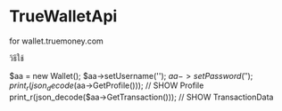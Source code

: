 # TrueWalletApi
for wallet.truemoney.com


วิธีใช้

$aa = new Wallet();
$aa->setUsername('');
$aa->setPassword('');
print_r(json_decode($aa->GetProfile())); 		// SHOW Profile
print_r(json_decode($aa->GetTransaction())); 	// SHOW TransactionData
